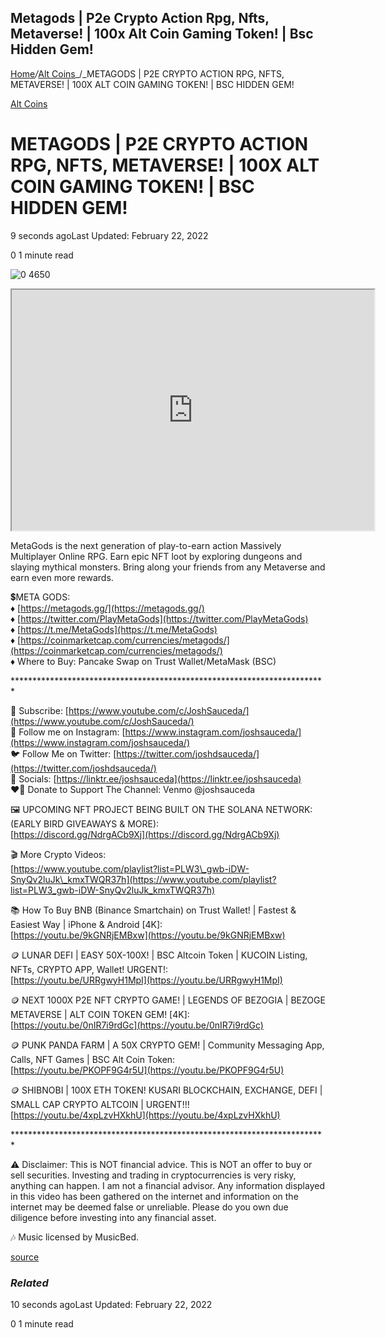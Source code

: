 ## Metagods | P2e Crypto Action Rpg, Nfts, Metaverse! | 100x Alt Coin Gaming Token! | Bsc Hidden Gem!

[Home](https://coinmarketdo.com/)_/_[Alt Coins](https://coinmarketdo.com/alt-coins/)_/_METAGODS | P2E CRYPTO ACTION RPG, NFTS, METAVERSE! | 100X ALT COIN GAMING TOKEN! | BSC HIDDEN GEM!

[Alt Coins](https://coinmarketdo.com/alt-coins/)

METAGODS | P2E CRYPTO ACTION RPG, NFTS, METAVERSE! | 100X ALT COIN GAMING TOKEN! | BSC HIDDEN GEM!
==================================================================================================

9 seconds agoLast Updated: February 22, 2022

0 1 minute read

![0 4650](https://cdn.hashnode.com/res/hashnode/image/upload/v1645558979265/-nOAboEJPv.jpeg)

<iframe width="580" height="385" src="https://www.youtube.com/embed/jP-YZxdPojY?rel=0&amp;cc_load_policy=1&amp;hl=en&amp;modestbranding=1"></iframe>  
  
MetaGods is the next generation of play-to-earn action Massively Multiplayer Online RPG. Earn epic NFT loot by exploring dungeons and slaying mythical monsters. Bring along your friends from any Metaverse and earn even more rewards.

💲META GODS:  
♦ [https://metagods.gg/](https://metagods.gg/)  
♦ [https://twitter.com/PlayMetaGods](https://twitter.com/PlayMetaGods)  
♦ [https://t.me/MetaGods](https://t.me/MetaGods)  
♦ [https://coinmarketcap.com/currencies/metagods/](https://coinmarketcap.com/currencies/metagods/)  
♦ Where to Buy: Pancake Swap on Trust Wallet/MetaMask (BSC)

\*\*\*\*\*\*\*\*\*\*\*\*\*\*\*\*\*\*\*\*\*\*\*\*\*\*\*\*\*\*\*\*\*\*\*\*\*\*\*\*\*\*\*\*\*\*\*\*\*\*\*\*\*\*\*\*\*\*\*\*\*\*\*\*\*\*\*\*\*\*\*\*

🔔 Subscribe: [https://www.youtube.com/c/JoshSauceda/](https://www.youtube.com/c/JoshSauceda/)  
📸 Follow me on Instagram: [https://www.instagram.com/joshsauceda/](https://www.instagram.com/joshsauceda/)  
🐦 Follow Me on Twitter: [https://twitter.com/joshdsauceda/](https://twitter.com/joshdsauceda/)  
👥 Socials: [https://linktr.ee/joshsauceda](https://linktr.ee/joshsauceda)  
❤️‍🔥 Donate to Support The Channel: Venmo @joshsauceda

🖼 UPCOMING NFT PROJECT BEING BUILT ON THE SOLANA NETWORK:  
(EARLY BIRD GIVEAWAYS & MORE):  
[https://discord.gg/NdrgACb9Xj](https://discord.gg/NdrgACb9Xj)

🎬 More Crypto Videos:  
[https://www.youtube.com/playlist?list=PLW3\_gwb-iDW-SnyQv2luJk\_kmxTWQR37h](https://www.youtube.com/playlist?list=PLW3_gwb-iDW-SnyQv2luJk_kmxTWQR37h)

📚 How To Buy BNB (Binance Smartchain) on Trust Wallet! | Fastest & Easiest Way | iPhone & Android \[4K\]:  
[https://youtu.be/9kGNRjEMBxw](https://youtu.be/9kGNRjEMBxw)

🪙 LUNAR DEFI | EASY 50X-100X! | BSC Altcoin Token | KUCOIN Listing, NFTs, CRYPTO APP, Wallet! URGENT!:  
[https://youtu.be/URRgwyH1MpI](https://youtu.be/URRgwyH1MpI)

🪙 NEXT 1000X P2E NFT CRYPTO GAME! | LEGENDS OF BEZOGIA | BEZOGE METAVERSE | ALT COIN TOKEN GEM! \[4K\]:  
[https://youtu.be/0nIR7i9rdGc](https://youtu.be/0nIR7i9rdGc)

🪙 PUNK PANDA FARM | A 50X CRYPTO GEM! | Community Messaging App, Calls, NFT Games | BSC Alt Coin Token:  
[https://youtu.be/PKOPF9G4r5U](https://youtu.be/PKOPF9G4r5U)

🪙 SHIBNOBI | 100X ETH TOKEN! KUSARI BLOCKCHAIN, EXCHANGE, DEFI | SMALL CAP CRYPTO ALTCOIN | URGENT!!!  
[https://youtu.be/4xpLzvHXkhU](https://youtu.be/4xpLzvHXkhU)

\*\*\*\*\*\*\*\*\*\*\*\*\*\*\*\*\*\*\*\*\*\*\*\*\*\*\*\*\*\*\*\*\*\*\*\*\*\*\*\*\*\*\*\*\*\*\*\*\*\*\*\*\*\*\*\*\*\*\*\*\*\*\*\*\*\*\*\*\*\*\*\*

⚠️ Disclaimer: This is NOT financial advice. This is NOT an offer to buy or sell securities. Investing and trading in cryptocurrencies is very risky, anything can happen. I am not a financial advisor. Any information displayed in this video has been gathered on the internet and information on the internet may be deemed false or unreliable. Please do you own due diligence before investing into any financial asset.

🎶 Music licensed by MusicBed.  
  
[source](https://www.youtube.com/watch?v=jP-YZxdPojY)

### _Related_

10 seconds agoLast Updated: February 22, 2022

0 1 minute read